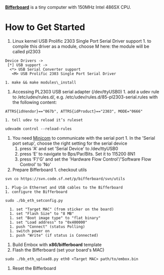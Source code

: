 **[Bifferboard](https://sites.google.com/site/bifferboard/)** is a tiny computer with 150MHz Intel 486SX CPU.

# How to Get Started #

  1. Linux kernel USB Prolific 2303 Single Port Serial Driver support
    1. to compile this driver as a module, choose M here: the module will be called pl2303
```
Device Drivers ->
 [*] USB support ->
  <*> USB Serial Converter support
   <M> USB Prolific 2303 Single Port Serial Driver
```
    1. make && make modules\_install
  1. Accessing PL2303 USB serial adapter (/dev/ttyUSB0)
    1. add a udev rule to /etc/udev/rules.d/, e.g. /etc/udev/rules.d/85-pl2303-serial.rules with the following content:
```
ATTRS{idVendor}=="067b", ATTRS{idProduct}=="2303", MODE="0666"
```
    1. tell udev to reload it’s ruleset
```
udevadm control --reload-rules
```
  1. You need [Minicom](http://alioth.debian.org/projects/minicom) to communicate with the serial port
    1. In the 'Serial port setup', choose the right setting for the serial device
      1. press 'A' and set 'Serial Device' to /dev/ttyUSB0
      1. press ‘E’ to navigate to Bps/Par/Bits. Set it to 115200 8N1
      1. press ‘F’/'G' and set the 'Hardware Flow Control'/'Software Flow Control' to 'No'
  1. Prepare Bifferboard
    1. checkout utils
```
svn co https://svn.code.sf.net/p/bifferboard/svn/utils
```
    1. Plug-in Ethernet and USB cables to the Bifferboard
    1. configure the Bifferboard
```
sudo ./bb_eth_setconfig.py
```
      1. set "Target MAC" (from sticker on the board)
      1. set "Flash Size" to "8 MB"
      1. set "Boot image type" to "flat binary"
      1. set "Load address" to "0x400000"
      1. push "Connect" (status Polling)
      1. switch power on
      1. push "Write" (if status is Connected)
  1. Build Embox with **x86/bifferboard** template
  1. Flash the Bifferboard (set your board's MAC)
```
sudo ./bb_eth_upload8.py eth0 <Target MAC> path/to/embox.bin
```
  1. Reset the Bifferboard